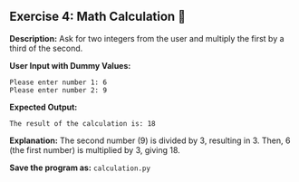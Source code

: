 ## Exercise 4: Math Calculation 🔢

**Description:** Ask for two integers from the user and multiply the first by a third of the second.

**User Input with Dummy Values:**
```
Please enter number 1: 6
Please enter number 2: 9
```
**Expected Output:**
```
The result of the calculation is: 18
```
**Explanation:** The second number (9) is divided by 3, resulting in 3. Then, 6 (the first number) is multiplied by 3, giving 18.

**Save the program as:** `calculation.py`
